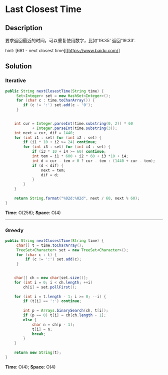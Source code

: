 # Last Closest Time



## Description

要求返回最近的时间，可以重复使用数字，比如'19:35' 返回'19:33'.

hint: [681 - next closest time][[https://www.baidu.com/]



## Solution

### Iterative

```java
public String nextClosestTime(String time) {
	 Set<Integer> set = new HashSet<Integer>();
     for (char c : time.toCharArray()) {
        if (c != ':') set.add(c - '0');
     }
     

    int cur = Integer.parseInt(time.substring(0, 2)) * 60 
            + Integer.parseInt(time.substring(3));
    int next = cur, dif = 1440;
    for (int i1 : set) for (int i2 : set) {
        if (i1 * 10 + i2 >= 24) continue;
        for (int i3 : set) for (int i4 : set) {
            if (i3 * 10 + i4 >= 60) continue;
            int tem = i1 * 600 + i2 * 60 + i3 *10 + i4;
            int d = cur - tem > 0 ? cur - tem : (1440 + cur - tem);
            if (d < dif) {
                next = tem;
                dif = d;
            }
        }
    }
    
    return String.format("%02d:%02d", next / 60, next % 60);
}
```

__Time__: O(256);  __Space__: O(4)

***

### Greedy

``` java
public String nextClosestTime(String time) {
     char[] t = time.toCharArray();
     TreeSet<Character> set = new TreeSet<Character>();
     for (char c : t) {
         if (c != ':') set.add(c);
     }
     

    char[] ch = new char[set.size()];
    for (int i = 0; i < ch.length; ++i)
        ch[i] = set.pollFirst();
    
    for (int i = t.length - 1; i >= 0; --i) {
        if (t[i] == ':') continue;
        
        int p = Arrays.binarySearch(ch, t[i]);
        if (p == 0) t[i] = ch[ch.length - 1];
        else {
            char n = ch[p - 1];
            t[i] = n;
            break;
        }
    }
    
    return new String(t);
}
```

**Time**: O(4);  **Space**: O(4)
